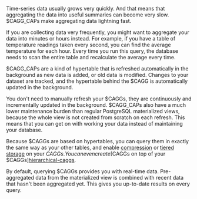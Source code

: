 Time-series data usually grows very quickly. And that means that aggregating the
data into useful summaries can become very slow. $CAGG_CAPs make
aggregating data lightning fast.

If you are collecting data very frequently, you might want to aggregate your
data into minutes or hours instead. For example, if you have a table of
temperature readings taken every second, you can find the average temperature
for each hour. Every time you run this query, the database needs to scan the
entire table and recalculate the average every time.

$CAGG_CAPs are a kind of hypertable that is refreshed automatically
in the background as new data is added, or old data is modified. Changes to your
dataset are tracked, and the hypertable behind the $CAGG is
automatically updated in the background.

You don't need to manually refresh your $CAGGs, they are
continuously and incrementally updated in the background. $CAGG_CAPs also have a much lower maintenance burden than regular PostgreSQL materialized
views, because the whole view is not created from scratch on each refresh. This
means that you can get on with working your data instead of maintaining your
database.

Because $CAGGs are based on hypertables, you can query them in
exactly the same way as your other tables, and enable [compression][compression]
or [tiered storage][data-tiering] on your $CAGGs. You can even
create
[$CAGGs on top of your $CAGGs][hierarchical-caggs].

By default, querying $CAGGs provides you with real-time data.
Pre-aggregated data from the materialized view is combined with recent data that
hasn't been aggregated yet. This gives you up-to-date results on every query.

[data-tiering]: /use-timescale/:currentVersion:/data-tiering/
[compression]: /use-timescale/:currentVersion:/compression/
[hierarchical-caggs]: /use-timescale/:currentVersion:/continuous-aggregates/hierarchical-continuous-aggregates/
